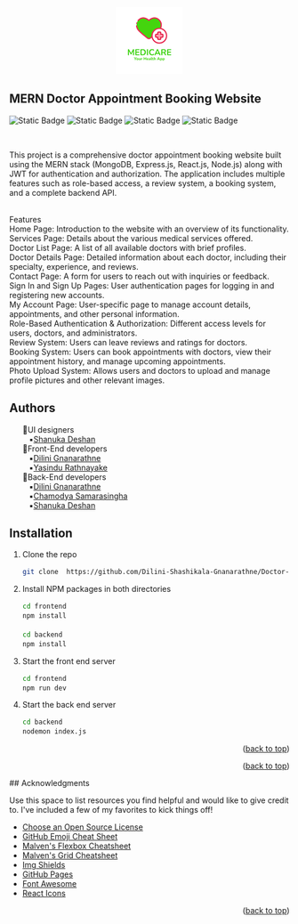 <p align=center>
   <img src="https://github.com/Dilini-Shashikala-Gnanarathne/Doctor-Booking-Web/blob/main/frontend/src/assets/images/logo.png"
</p> 
   
## MERN Doctor Appointment Booking Website
![Static Badge](https://img.shields.io/badge/react-blue) ![Static Badge](https://img.shields.io/badge/mongodb-green) ![Static Badge](https://img.shields.io/badge/express-yellow) ![Static Badge](https://img.shields.io/badge/nodejs-green)

 </br>

This project is a comprehensive doctor appointment booking website built using the MERN stack (MongoDB, Express.js, React.js, Node.js) along with JWT for authentication and authorization. The application includes multiple features such as role-based access, a review system, a booking system, and a complete backend API.

<br/>Features
<br/>Home Page: Introduction to the website with an overview of its functionality.
<br/>Services Page: Details about the various medical services offered.
<br/>Doctor List Page: A list of all available doctors with brief profiles.
<br/>Doctor Details Page: Detailed information about each doctor, including their specialty, experience, and reviews.
<br/>Contact Page: A form for users to reach out with inquiries or feedback.
<br/>Sign In and Sign Up Pages: User authentication pages for logging in and registering new accounts.
<br/>My Account Page: User-specific page to manage account details, appointments, and other personal information.
<br/>Role-Based Authentication & Authorization: Different access levels for users, doctors, and administrators.
<br/>Review System: Users can leave reviews and ratings for doctors.
<br/>Booking System: Users can book appointments with doctors, view their appointment history, and manage upcoming appointments.
<br/>Photo Upload System: Allows users and doctors to upload and manage profile pictures and other relevant images.

## Authors

<ul>
💠UI designers<br>
   &nbsp;&nbsp;&nbsp;▪️<a href=https://github.com/dhshanuka>Shanuka Deshan</a><br>
💠Front-End developers<br>
    &nbsp;&nbsp;&nbsp;▪️<a href=https://github.com/Dilini-Shashikala-Gnanarathne>Dilini Gnanarathne</a><br>
    &nbsp;&nbsp;&nbsp;▪️<a href=https://github.com/YaseeRathnayaka>Yasindu Rathnayake</a><br>
💠Back-End developers<br>
   &nbsp;&nbsp;&nbsp;▪️<a href=https://github.com/Dilini-Shashikala-Gnanarathne>Dilini Gnanarathne</a><br>
   &nbsp;&nbsp;&nbsp;▪️<a href=https://github.com/chamodyasamarasinghe>Chamodya Samarasingha</a><br>
   &nbsp;&nbsp;&nbsp;▪️<a href=https://github.com/dhshanuka>Shanuka Deshan</a><br>
</ul>

## Installation


1. Clone the repo
   ```sh
   git clone  https://github.com/Dilini-Shashikala-Gnanarathne/Doctor-Booking-Web.git
   ```
2. Install NPM packages in both directories
   ```sh
   cd frontend
   npm install

   cd backend
   npm install
   ```
3. Start the front end server
   ```sh
   cd frontend
   npm run dev
   ```
4. Start the back end server
   ```sh
   cd backend
   nodemon index.js
   ```   

<p align="right">(<a href="#readme-top">back to top</a>)</p>


<p align="right">(<a href="#readme-top">back to top</a>)</p>
<!-- ACKNOWLEDGMENTS -->
## Acknowledgments

Use this space to list resources you find helpful and would like to give credit to. I've included a few of my favorites to kick things off!

* [Choose an Open Source License](https://choosealicense.com)
* [GitHub Emoji Cheat Sheet](https://www.webpagefx.com/tools/emoji-cheat-sheet)
* [Malven's Flexbox Cheatsheet](https://flexbox.malven.co/)
* [Malven's Grid Cheatsheet](https://grid.malven.co/)
* [Img Shields](https://shields.io)
* [GitHub Pages](https://pages.github.com)
* [Font Awesome](https://fontawesome.com)
* [React Icons](https://react-icons.github.io/react-icons/search)

<p align="right">(<a href="#readme-top">back to top</a>)</p>



<!-- MARKDOWN LINKS & IMAGES -->
<!-- https://www.markdownguide.org/basic-syntax/#reference-style-links -->
[contributors-shield]: https://img.shields.io/github/contributors/othneildrew/Best-README-Template.svg?style=for-the-badge
[contributors-url]: https://github.com/othneildrew/Best-README-Template/graphs/contributors
[forks-shield]: https://img.shields.io/github/forks/othneildrew/Best-README-Template.svg?style=for-the-badge
[forks-url]: https://github.com/othneildrew/Best-README-Template/network/members
[stars-shield]: https://img.shields.io/github/stars/othneildrew/Best-README-Template.svg?style=for-the-badge
[stars-url]: https://github.com/othneildrew/Best-README-Template/stargazers
[issues-shield]: https://img.shields.io/github/issues/othneildrew/Best-README-Template.svg?style=for-the-badge
[issues-url]: https://github.com/othneildrew/Best-README-Template/issues
[license-shield]: https://img.shields.io/github/license/othneildrew/Best-README-Template.svg?style=for-the-badge
[license-url]: https://github.com/othneildrew/Best-README-Template/blob/master/LICENSE.txt
[linkedin-shield]: https://img.shields.io/badge/-LinkedIn-black.svg?style=for-the-badge&logo=linkedin&colorB=555
[linkedin-url]: https://linkedin.com/in/othneildrew
[product-screenshot]: images/screenshot.png
[Next.js]: https://img.shields.io/badge/next.js-000000?style=for-the-badge&logo=nextdotjs&logoColor=white
[Next-url]: https://nextjs.org/
[React.js]: https://img.shields.io/badge/React-20232A?style=for-the-badge&logo=react&logoColor=61DAFB
[React-url]: https://reactjs.org/


